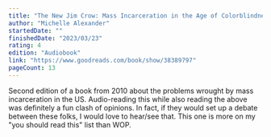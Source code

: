 ```yaml
---
title: "The New Jim Crow: Mass Incarceration in the Age of Colorblindness"
author: "Michelle Alexander"
startedDate: ""
finishedDate: "2023/03/23"
rating: 4
edition: "Audiobook"
link: "https://www.goodreads.com/book/show/38389797"
pageCount: 13
---
```

Second edition of a book from 2010 about the problems wrought by mass incarceration in the US. Audio-reading this while also reading the above was definitely a fun clash of opinions. In fact, if they would set up a debate between these folks, I would love to hear/see that. This one is more on my "you should read this" list than WOP.

